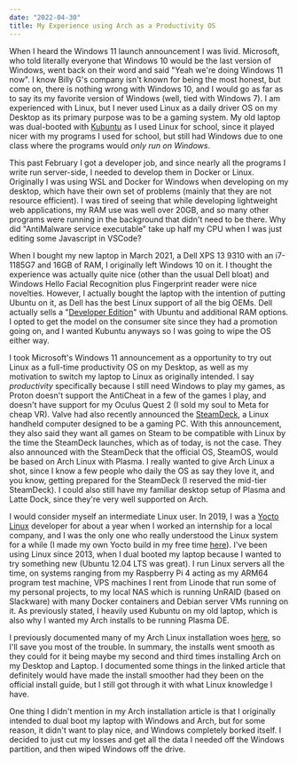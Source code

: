 ```yaml
---
date: "2022-04-30"
title: My Experience using Arch as a Productivity OS
---
```


When I heard the Windows 11 launch announcement I was livid. Microsoft, who told literally everyone that Windows 10 would be the last version of Windows, went back on their word and said "Yeah we're doing Windows 11 now". I know Billy G's company isn't known for being the most honest, but come on, there is nothing wrong with Windows 10, and I would go as far as to say its my favorite version of Windows (well, tied with Windows 7). I am experienced with Linux, but I never used Linux as a daily driver OS on my Desktop as its primary purpose was to be a gaming system. My old laptop was dual-booted with [Kubuntu](https://kubuntu.org/) as I used Linux for school, since it played nicer with my programs I used for school, but still had Windows due to one class where the programs would _only run on Windows_.

This past February I got a developer job, and since nearly all the programs I write run server-side, I needed to develop them in Docker or Linux. Originally I was using WSL and Docker for Windows when developing on my desktop, which have their own set of problems (mainly that they are not resource efficient). I was tired of seeing that while developing lightweight web applications, my RAM use was well over 20GB, and so many other programs were running in the background that didn't need to be there. Why did "AntiMalware service executable" take up half my CPU when I was just editing some Javascript in VSCode?

When I bought my new laptop in March 2021, a Dell XPS 13 9310 with an i7-1185G7 and 16GB of RAM, I originally left Windows 10 on it. I thought the experience was actually quite nice (other than the usual Dell bloat) and Windows Hello Facial Recognition plus Fingerprint reader were nice novelties. However, I actually bought the laptop with the intention of putting Ubuntu on it, as Dell has the best Linux support of all the big OEMs. Dell actually sells a "[Developer Edition](https://www.dell.com/en-us/work/shop/dell-laptops-and-notebooks/xps-13-developer-edition/spd/xps-13-9310-laptop/ctox139w10p2c3000u)" with Ubuntu and additional RAM options. I opted to get the model on the consumer site since they had a promotion going on, and I wanted Kubuntu anyways so I was going to wipe the OS either way.

I took Microsoft's Windows 11 announcement as a opportunity to try out Linux as a full-time productivity OS on my Desktop, as well as my motivation to switch my laptop to Linux as originally intended. I say _productivity_ specifically because I still need Windows to play my games, as Proton doesn't support the AntiCheat in a few of the games I play, and doesn't have support for my Oculus Quest 2 (I sold my soul to Meta for cheap VR).
Valve had also recently announced the [SteamDeck](https://www.steamdeck.com/), a Linux handheld computer designed to be a gaming PC. With this announcement, they also said they want all games on Steam to be compatible with Linux by the time the SteamDeck launches, which as of today, is not the case.
They also announced with the SteamDeck that the official OS, SteamOS, would be based on Arch Linux with Plasma. I really wanted to give Arch Linux a shot, since I know a few people who daily the OS as say they love it, and you know, getting prepared for the SteamDeck (I reserved the mid-tier SteamDeck). I could also still have my familiar desktop setup of Plasma and Latte Dock, since they're very well supported on Arch.

I would consider myself an intermediate Linux user. In 2019, I was a [Yocto Linux](https://www.yoctoproject.org/) developer for about a year when I worked an internship for a local company, and I was the only one who really understood the Linux system for a while (I made my own Yocto build in my free time [here](https://github.com/chand1012/CustomLinux)). I've been using Linux since 2013, when I dual booted my laptop because I wanted to try something new (Ubuntu 12.04 LTS was great). I run Linux servers all the time, on systems ranging from my Raspberry Pi 4 acting as my ARM64 program test machine, VPS machines I rent from Linode that run some of my personal projects, to my local NAS which is running UnRAID (based on Slackware) with many Docker containers and Debian server VMs running on it. As previously stated, I heavily used Kubuntu on my old laptop, which is also why I wanted my Arch installs to be running Plasma DE.

I previously documented many of my Arch Linux installation woes [here](/Arch-Beginners/), so I'll save you most of the trouble. In summary, the installs went smooth as they could for it being maybe my second and third times installing Arch on my Desktop and Laptop. I documented some things in the linked article that definitely would have made the install smoother had they been on the official install guide, but I still got through it with what Linux knowledge I have.

One thing I didn't mention in my Arch installation article is that I originally intended to dual boot my laptop with Windows and Arch, but for some reason, it didn't want to play nice, and Windows completely borked itself. I decided to just cut my losses and get all the data I needed off the Windows partition, and then wiped Windows off the drive.

<!-- Write about using arch as a daily here, and about how its quite minimalist and nice to use as well as easier to maintain than ubuntu -->

